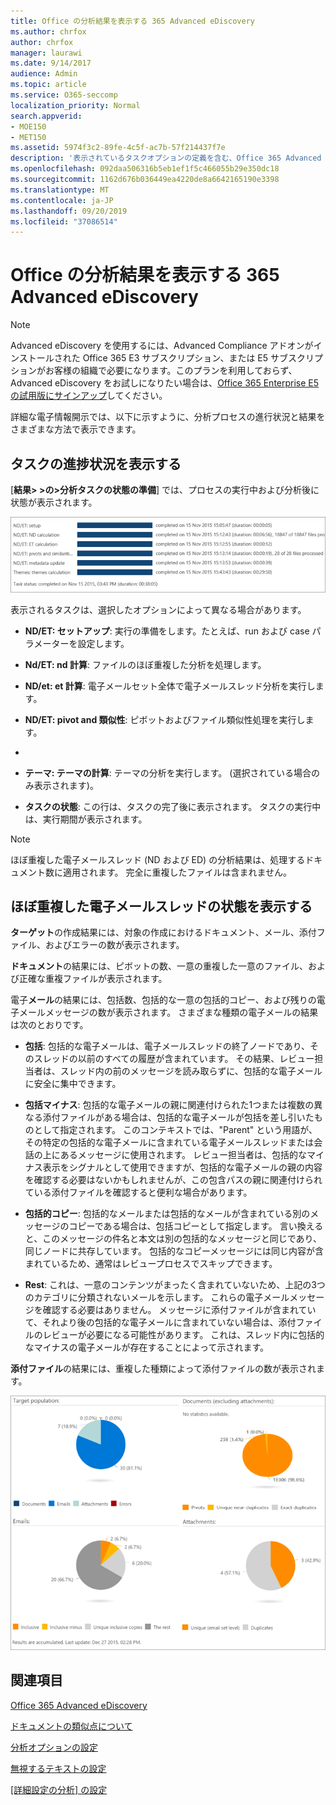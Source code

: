 ```yaml
---
title: Office の分析結果を表示する 365 Advanced eDiscovery
ms.author: chrfox
author: chrfox
manager: laurawi
ms.date: 9/14/2017
audience: Admin
ms.topic: article
ms.service: O365-seccomp
localization_priority: Normal
search.appverid:
- MOE150
- MET150
ms.assetid: 5974f3c2-89fe-4c5f-ac7b-57f214437f7e
description: '表示されているタスクオプションの定義を含む、Office 365 Advanced eDiscovery の分析プロセスの結果を表示する場所について説明します。  '
ms.openlocfilehash: 092daa506316b5eb1ef1f5c466055b29e350dc18
ms.sourcegitcommit: 1162d676b036449ea4220de8a6642165190e3398
ms.translationtype: MT
ms.contentlocale: ja-JP
ms.lasthandoff: 09/20/2019
ms.locfileid: "37086514"
---
```

# <a name="view-analyze-results-in-office-365-advanced-ediscovery"></a>Office の分析結果を表示する 365 Advanced eDiscovery

> [!NOTE]
> Advanced eDiscovery を使用するには、Advanced Compliance アドオンがインストールされた Office 365 E3 サブスクリプション、または E5 サブスクリプションがお客様の組織で必要になります。このプランを利用しておらず、Advanced eDiscovery をお試しになりたい場合は、[Office 365 Enterprise E5 の試用版にサインアップ](https://go.microsoft.com/fwlink/p/?LinkID=698279)してください。 
  
詳細な電子情報開示では、以下に示すように、分析プロセスの進行状況と結果をさまざまな方法で表示できます。
  
## <a name="view-analyze-task-status"></a>タスクの進捗状況を表示する

[**結果\> \>の\>分析タスクの状態の準備**] では、プロセスの実行中および分析後に状態が表示されます。 
  
![タスクの進捗状況の分析](media/d0372978-ce08-4f4e-a1fc-aa918ae44364.png)
  
表示されるタスクは、選択したオプションによって異なる場合があります。 
  
- **ND/ET: セットアップ**: 実行の準備をします。たとえば、run および case パラメーターを設定します。
    
- **Nd/ET: nd 計算**: ファイルのほぼ重複した分析を処理します。
    
- **ND/et: et 計算**: 電子メールセット全体で電子メールスレッド分析を実行します。
    
- **ND/ET: pivot and 類似性**: ピボットおよびファイル類似性処理を実行します。
    
- [ **ND/ET: metadata update**]: データベース内のファイルで収集された新しいデータがファイナライズされます。
    
- **テーマ: テーマの計算**: テーマの分析を実行します。 (選択されている場合のみ表示されます)。
    
- **タスクの状態**: この行は、タスクの完了後に表示されます。 タスクの実行中は、実行期間が表示されます。
    
> [!NOTE]
> ほぼ重複した電子メールスレッド (ND および ED) の分析結果は、処理するドキュメント数に適用されます。 完全に重複したファイルは含まれません。 
  
## <a name="view-near-duplicates-and-email-threads-status"></a>ほぼ重複した電子メールスレッドの状態を表示する

**ターゲット**の作成結果には、対象の作成におけるドキュメント、メール、添付ファイル、およびエラーの数が表示されます。 
  
**ドキュメント**の結果には、ピボットの数、一意の重複した一意のファイル、および正確な重複ファイルが表示されます。 
  
電子**メール**の結果には、包括数、包括的な一意の包括的コピー、および残りの電子メールメッセージの数が表示されます。 さまざまな種類の電子メールの結果は次のとおりです。 
  
- **包括**: 包括的な電子メールは、電子メールスレッドの終了ノードであり、そのスレッドの以前のすべての履歴が含まれています。 その結果、レビュー担当者は、スレッド内の前のメッセージを読み取らずに、包括的な電子メールに安全に集中できます。 
    
- **包括マイナス**: 包括的な電子メールの親に関連付けられた1つまたは複数の異なる添付ファイルがある場合は、包括的な電子メールが包括を差し引いたものとして指定されます。 このコンテキストでは、"Parent" という用語が、その特定の包括的な電子メールに含まれている電子メールスレッドまたは会話の上にあるメッセージに使用されます。 レビュー担当者は、包括的なマイナス表示をシグナルとして使用できますが、包括的な電子メールの親の内容を確認する必要はないかもしれませんが、この包含パスの親に関連付けられている添付ファイルを確認すると便利な場合があります。 
    
- **包括的コピー**: 包括的なメールまたは包括的なメールが含まれている別のメッセージのコピーである場合は、包括コピーとして指定します。 言い換えると、このメッセージの件名と本文は別の包括的なメッセージと同じであり、同じノードに共存しています。 包括的なコピーメッセージには同じ内容が含まれているため、通常はレビュープロセスでスキップできます。 
    
- **Rest**: これは、一意のコンテンツがまったく含まれていないため、上記の3つのカテゴリに分類されないメールを示します。 これらの電子メールメッセージを確認する必要はありません。 メッセージに添付ファイルが含まれていて、それより後の包括的な電子メールに含まれていない場合は、添付ファイルのレビューが必要になる可能性があります。 これは、スレッド内に包括的なマイナスの電子メールが存在することによって示されます。
    
**添付ファイル**の結果には、重複した種類によって添付ファイルの数が表示されます。 
  
![類似および電子メールのスレッド](media/54491303-0ee3-4739-b42e-d1ee486842fd.png)
  
## <a name="see-also"></a>関連項目

[Office 365 Advanced eDiscovery](office-365-advanced-ediscovery.md)
  
[ドキュメントの類似点について](understand-document-similarity-in-advanced-ediscovery.md)
  
[分析オプションの設定](set-analyze-options-in-advanced-ediscovery.md)
  
[無視するテキストの設定](set-ignore-text-in-advanced-ediscovery.md)
  
[[詳細設定の分析] の設定](view-analyze-results-in-advanced-ediscovery.md)

